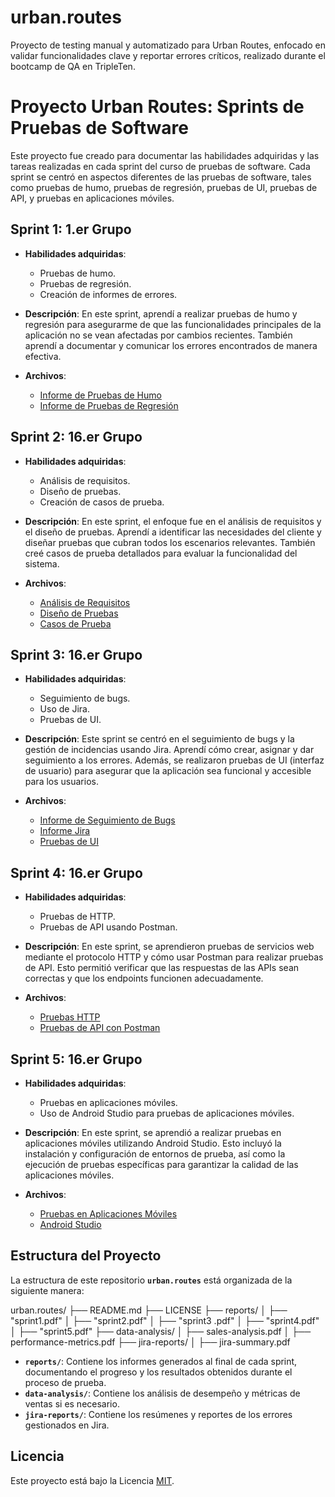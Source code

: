 # urban.routes
Proyecto de testing manual y automatizado para Urban Routes, enfocado en validar funcionalidades clave y reportar errores críticos, realizado durante el bootcamp de QA en TripleTen.
# Proyecto Urban Routes: Sprints de Pruebas de Software

Este proyecto fue creado para documentar las habilidades adquiridas y las tareas realizadas en cada sprint del curso de pruebas de software. Cada sprint se centró en aspectos diferentes de las pruebas de software, tales como pruebas de humo, pruebas de regresión, pruebas de UI, pruebas de API, y pruebas en aplicaciones móviles.

## Sprint 1: 1.er Grupo
- **Habilidades adquiridas**: 
  - Pruebas de humo.
  - Pruebas de regresión.
  - Creación de informes de errores.

- **Descripción**: En este sprint, aprendí a realizar pruebas de humo y regresión para asegurarme de que las funcionalidades principales de la aplicación no se vean afectadas por cambios recientes. También aprendí a documentar y comunicar los errores encontrados de manera efectiva.

- **Archivos**:
  - [Informe de Pruebas de Humo](reports/sprint1.pdf)
  - [Informe de Pruebas de Regresión](reports/sprint1.pdf)

## Sprint 2: 16.er Grupo
- **Habilidades adquiridas**:
  - Análisis de requisitos.
  - Diseño de pruebas.
  - Creación de casos de prueba.

- **Descripción**: En este sprint, el enfoque fue en el análisis de requisitos y el diseño de pruebas. Aprendí a identificar las necesidades del cliente y diseñar pruebas que cubran todos los escenarios relevantes. También creé casos de prueba detallados para evaluar la funcionalidad del sistema.

- **Archivos**:
  - [Análisis de Requisitos](reports/sprint2.pdf)
  - [Diseño de Pruebas](reports/sprint2.pdf)
  - [Casos de Prueba](reports/sprint2.pdf)

## Sprint 3: 16.er Grupo
- **Habilidades adquiridas**:
  - Seguimiento de bugs.
  - Uso de Jira.
  - Pruebas de UI.

- **Descripción**: Este sprint se centró en el seguimiento de bugs y la gestión de incidencias usando Jira. Aprendí cómo crear, asignar y dar seguimiento a los errores. Además, se realizaron pruebas de UI (interfaz de usuario) para asegurar que la aplicación sea funcional y accesible para los usuarios.

- **Archivos**:
  - [Informe de Seguimiento de Bugs](sprint3.pdf)
  - [Informe Jira](reports/sprint3.pdf)
  - [Pruebas de UI](reports/sprint3.pdf)

## Sprint 4: 16.er Grupo
- **Habilidades adquiridas**:
  - Pruebas de HTTP.
  - Pruebas de API usando Postman.

- **Descripción**: En este sprint, se aprendieron pruebas de servicios web mediante el protocolo HTTP y cómo usar Postman para realizar pruebas de API. Esto permitió verificar que las respuestas de las APIs sean correctas y que los endpoints funcionen adecuadamente.

- **Archivos**:
  - [Pruebas HTTP](reports/sprint4.pdf)
  - [Pruebas de API con Postman](reports/sprint4.pdf)

## Sprint 5: 16.er Grupo
- **Habilidades adquiridas**:
  - Pruebas en aplicaciones móviles.
  - Uso de Android Studio para pruebas de aplicaciones móviles.

- **Descripción**: En este sprint, se aprendió a realizar pruebas en aplicaciones móviles utilizando Android Studio. Esto incluyó la instalación y configuración de entornos de prueba, así como la ejecución de pruebas específicas para garantizar la calidad de las aplicaciones móviles.

- **Archivos**:
  - [Pruebas en Aplicaciones Móviles](reports/sprint5.pdf)
  - [Android Studio](reports/sprint5.pdf)

## Estructura del Proyecto

La estructura de este repositorio **`urban.routes`** está organizada de la siguiente manera:

urban.routes/ ├── README.md ├── LICENSE ├── reports/ │ ├── "sprint1.pdf" │ ├── "sprint2.pdf" │ ├── "sprint3 .pdf" │ ├── "sprint4.pdf" │ ├── "sprint5.pdf" ├── data-analysis/ │ ├── sales-analysis.pdf │ ├── performance-metrics.pdf ├── jira-reports/ │ ├── jira-summary.pdf


- **`reports/`**: Contiene los informes generados al final de cada sprint, documentando el progreso y los resultados obtenidos durante el proceso de prueba.
- **`data-analysis/`**: Contiene los análisis de desempeño y métricas de ventas si es necesario.
- **`jira-reports/`**: Contiene los resúmenes y reportes de los errores gestionados en Jira.

## Licencia

Este proyecto está bajo la Licencia [MIT](https://opensource.org/licenses/MIT).
